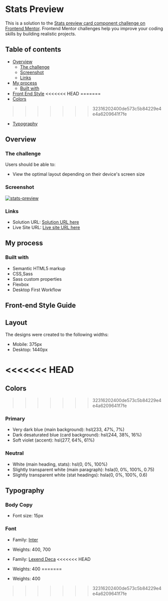 # Stats Preview

This is a solution to the [Stats preview card component challenge on Frontend Mentor](https://www.frontendmentor.io/challenges/stats-preview-card-component-8JqbgoU62). Frontend Mentor challenges help you improve your coding skills by building realistic projects. 

## Table of contents

- [Overview](#overview)
  - [The challenge](#the-challenge)
  - [Screenshot](#screenshot)
  - [Links](#links)
- [My process](#my-process)
  - [Built with](#built-with)
- [Front End Style](#front-end-style-guide)
<<<<<<< HEAD
=======
- [Colors](#colors)
>>>>>>> 32316202400de573c5b84229e4e4a6209641f7fe
- [Typography](#typography)

## Overview

### The challenge

Users should be able to:

- View the optimal layout depending on their device's screen size

### Screenshot

[![stats-preview](https://user-images.githubusercontent.com/20262557/184525078-e9044a30-e566-43c1-8352-dc06096265f8.JPG)](https://joemar-ceneza.github.io/stats-preview/)

### Links

- Solution URL: [Solution URL here](https://github.com/joemar-ceneza/product-preview)
- Live Site URL: [Live site URL here](https://joemar-ceneza.github.io/stats-preview/)

## My process

### Built with

- Semantic HTML5 markup
- CSS,Sass
- Sass custom properties
- Flexbox
- Desktop First Workflow

## Front-end Style Guide

## Layout

The designs were created to the following widths:

- Mobile: 375px
- Desktop: 1440px

<<<<<<< HEAD
=======
## Colors

>>>>>>> 32316202400de573c5b84229e4e4a6209641f7fe
### Primary

- Very dark blue (main background): hsl(233, 47%, 7%)
- Dark desaturated blue (card background): hsl(244, 38%, 16%)
- Soft violet (accent): hsl(277, 64%, 61%)

### Neutral

- White (main heading, stats): hsl(0, 0%, 100%)
- Slightly transparent white (main paragraph): hsla(0, 0%, 100%, 0.75)
- Slightly transparent white (stat headings): hsla(0, 0%, 100%, 0.6)

## Typography

### Body Copy

- Font size: 15px

### Font

- Family: [Inter](https://fonts.google.com/specimen/Inter)
- Weights: 400, 700

- Family: [Lexend Deca](https://fonts.google.com/specimen/Lexend+Deca)
<<<<<<< HEAD
- Weights: 400
=======
- Weights: 400
>>>>>>> 32316202400de573c5b84229e4e4a6209641f7fe
